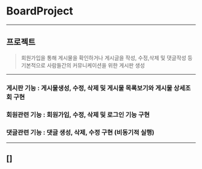 # BoardProject
----------------------------

## 프로젝트
> 회원가입을 통해 게시물을 확인하거나 게시글을 작성, 수정,삭제 및 댓글작성 등 기본적으로 사람들간의 커뮤니케이션을 위한 게시판 생성

-----------------------------
### 게시판 기능 : 게시물생성, 수정, 삭제 및 게시물 목록보기와 게시물 상세조회 구현

### 회원관련 기능 : 회원가입, 수정, 삭제 및 로그인 기능 구현

### 댓글관련 기능 : 댓글 생성, 삭제, 수정 구현 (비동기적 실행)

------------------------------

## []



